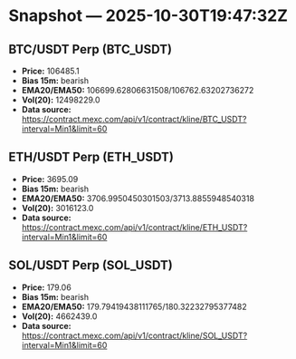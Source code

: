 # Snapshot — 2025-10-30T19:47:32Z

## BTC/USDT Perp (BTC_USDT)
- **Price:** 106485.1
- **Bias 15m:** bearish
- **EMA20/EMA50:** 106699.62806631508/106762.63202736272
- **Vol(20):** 12498229.0
- **Data source:** https://contract.mexc.com/api/v1/contract/kline/BTC_USDT?interval=Min1&limit=60

## ETH/USDT Perp (ETH_USDT)
- **Price:** 3695.09
- **Bias 15m:** bearish
- **EMA20/EMA50:** 3706.9950450301503/3713.8855948540318
- **Vol(20):** 3016123.0
- **Data source:** https://contract.mexc.com/api/v1/contract/kline/ETH_USDT?interval=Min1&limit=60

## SOL/USDT Perp (SOL_USDT)
- **Price:** 179.06
- **Bias 15m:** bearish
- **EMA20/EMA50:** 179.79419438111765/180.32232795377482
- **Vol(20):** 4662439.0
- **Data source:** https://contract.mexc.com/api/v1/contract/kline/SOL_USDT?interval=Min1&limit=60
